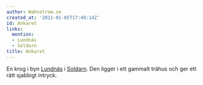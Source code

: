 ```yaml
---
author: Wahnstrom.se
created_at: '2011-01-05T17:48:14Z'
id: Ankaret
links:
  mention:
  - Lundnäs
  - Soldarn
title: Ankaret
---
```


En krog i byn [Lundnäs] i [Soldarn]. Den ligger i ett gammalt trähus och ger ett rätt sjabbigt
intryck.

  [Lundnäs]: Lundnäs
  [Soldarn]: Soldarn